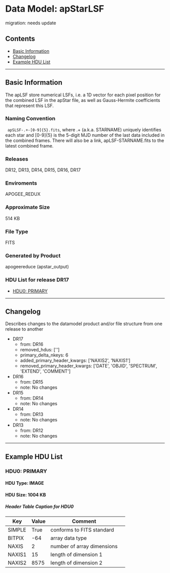 # Data Model: apStarLSF


migration: needs update


## Contents
- [Basic Information](#basic-information)
- [Changelog](#changelog)
- [Example HDU List](#example-hdu-list)


---

## Basic Information
The apLSF store numerical LSFs, i.e. a 1D vector for each pixel position for the combined LSF in the apStar file, as well as Gauss-Hermite coefficients that represent this LSF.

### Naming Convention
<code> apSLSF-.+-[0-9]{5}\.fits</code>, where .+
(a.k.a. STARNAME) uniquely identifies each star and [0-9]{5} is
the 5-digit MJD number of the last data included in the combined
frames. There will also be a link, apLSF-STARNAME.fits to the latest
combined frame.

### Releases
DR12, DR13, DR14, DR15, DR16, DR17

### Enviroments
APOGEE_REDUX

### Approximate Size
514 KB

### File Type
FITS

### Generated by Product
apogeereduce (apstar_output)

### HDU List for release DR17
  - [HDU0: PRIMARY](#hdu0-primary)


---

## Changelog
Describes changes to the datamodel product and/or file structure from one release to another
 - DR17
   - from: DR16
   - removed_hdus: ['']
   - primary_delta_nkeys: 6
   - added_primary_header_kwargs: ['NAXIS2', 'NAXIS1']
   - removed_primary_header_kwargs: ['DATE', 'OBJID', 'SPECTRUM', 'EXTEND', 'COMMENT']
 - DR16
   - from: DR15
   - note: No changes
 - DR15
   - from: DR14
   - note: No changes
 - DR14
   - from: DR13
   - note: No changes
 - DR13
   - from: DR12
   - note: No changes

---
## Example HDU List


### HDU0: PRIMARY


#### HDU Type: IMAGE
#### HDU Size:  1004 KB

##### Header Table Caption for HDU0
Key | Value | Comment | |
| --- | --- | --- | --- |
| SIMPLE | True | conforms to FITS standard |
| BITPIX | -64 | array data type |
| NAXIS | 2 | number of array dimensions |
| NAXIS1 | 15 | length of dimension 1 |
| NAXIS2 | 8575 | length of dimension 2 |


